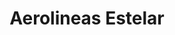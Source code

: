 ---
title: "Aerolineas Estelar"
url: /lima/aerolineas-estelar-avenida-elmer-faucett/
shop: agencia de viajes
---